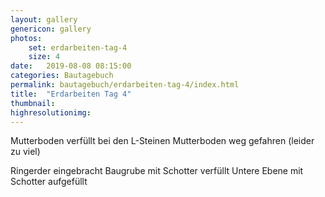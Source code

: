 ```yaml
---
layout: gallery
genericon: gallery
photos:
    set: erdarbeiten-tag-4
    size: 4
date:   2019-08-08 08:15:00
categories: Bautagebuch
permalink: bautagebuch/erdarbeiten-tag-4/index.html
title:  "Erdarbeiten Tag 4"
thumbnail: 
highresolutionimg: 
---
```

Mutterboden verfüllt bei den L-Steinen
Mutterboden weg gefahren (leider zu viel)
<!--more-->
Ringerder eingebracht
Baugrube mit Schotter verfüllt
Untere Ebene mit Schotter aufgefüllt
